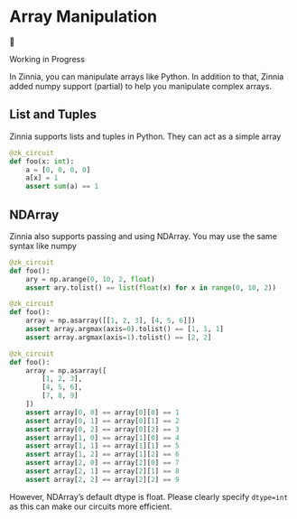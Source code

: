 # Array Manipulation

<aside>
🚧

Working in Progress

</aside>

In Zinnia, you can manipulate arrays like Python. In addition to that, Zinnia added numpy support (partial) to help you manipulate complex arrays.

## List and Tuples

Zinnia supports lists and tuples in Python. They can act as a simple array

```python
@zk_circuit
def foo(x: int):
    a = [0, 0, 0, 0]
    a[x] = 1
    assert sum(a) == 1
```

## NDArray

Zinnia also supports passing and using NDArray. You may use the same syntax like numpy

```python
@zk_circuit
def foo():
    ary = np.arange(0, 10, 2, float)
    assert ary.tolist() == list(float(x) for x in range(0, 10, 2))

```

```python
@zk_circuit
def foo():
    array = np.asarray([[1, 2, 3], [4, 5, 6]])
    assert array.argmax(axis=0).tolist() == [1, 1, 1]
    assert array.argmax(axis=1).tolist() == [2, 2]

```

```python
@zk_circuit
def foo():
    array = np.asarray([
        [1, 2, 3],
        [4, 5, 6],
        [7, 8, 9]
    ])
    assert array[0, 0] == array[0][0] == 1
    assert array[0, 1] == array[0][1] == 2
    assert array[0, 2] == array[0][2] == 3
    assert array[1, 0] == array[1][0] == 4
    assert array[1, 1] == array[1][1] == 5
    assert array[1, 2] == array[1][2] == 6
    assert array[2, 0] == array[2][0] == 7
    assert array[2, 1] == array[2][1] == 8
    assert array[2, 2] == array[2][2] == 9
```

However, NDArray’s default dtype is float. Please clearly specify `dtype=int` as this can make our circuits more efficient.